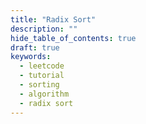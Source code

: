```yaml
---
title: "Radix Sort"
description: ""
hide_table_of_contents: true
draft: true
keywords:
  - leetcode
  - tutorial
  - sorting
  - algorithm
  - radix sort
---
```


<TutorialCredits authors="@TBC"/>
